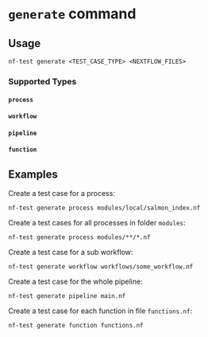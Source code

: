 # `generate` command

## Usage

```
nf-test generate <TEST_CASE_TYPE> <NEXTFLOW_FILES>
```

### Supported Types

#### `process`

#### `workflow`

#### `pipeline`

#### `function`

## Examples

Create a test case for a process:

```
nf-test generate process modules/local/salmon_index.nf
```

Create a test cases for all processes in folder `modules`:

```
nf-test generate process modules/**/*.nf
```

Create a test case for a sub workflow:

```
nf-test generate workflow workflows/some_workflow.nf
```

Create a test case for the whole pipeline:

```
nf-test generate pipeline main.nf
```


Create a test case for each function in file `functions.nf`:

```
nf-test generate function functions.nf
```
